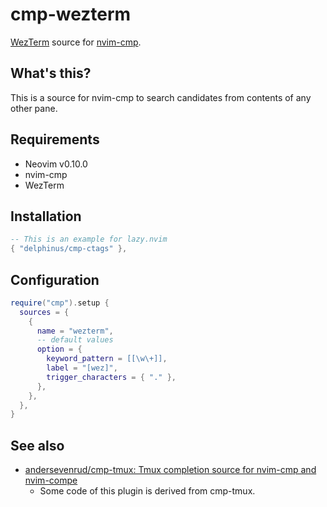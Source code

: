 # cmp-wezterm

[WezTerm](https://wezfurlong.org/wezterm/index.html) source for [nvim-cmp](https://github.com/hrsh7th/nvim-cmp).

## What's this?

This is a source for nvim-cmp to search candidates from contents of any other pane.

## Requirements

* Neovim v0.10.0
* nvim-cmp
* WezTerm

## Installation

```lua
-- This is an example for lazy.nvim
{ "delphinus/cmp-ctags" },
```

## Configuration

```lua
require("cmp").setup {
  sources = {
    {
      name = "wezterm",
      -- default values
      option = {
        keyword_pattern = [[\w\+]],
        label = "[wez]",
        trigger_characters = { "." },
      },
    },
  },
}
```
## See also

* [andersevenrud/cmp-tmux: Tmux completion source for nvim-cmp and nvim-compe](https://github.com/andersevenrud/cmp-tmux)
    * Some code of this plugin is derived from cmp-tmux.
